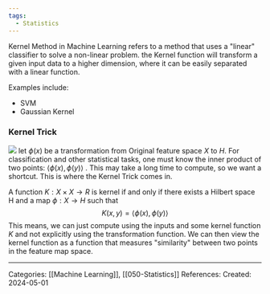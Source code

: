 ```yaml
---
tags:
  - Statistics
---
```

Kernel Method in Machine Learning refers to a method that uses a "linear" classifier to solve a non-linear problem. the Kernel function will transform a given input data to a higher dimension, where it can be easily separated with a linear function.

Examples include:
- SVM
- Gaussian Kernel

### Kernel Trick
[![](https://upload.wikimedia.org/wikipedia/commons/thumb/c/cc/Kernel_trick_idea.svg/500px-Kernel_trick_idea.svg.png)](https://en.wikipedia.org/wiki/File:Kernel_trick_idea.svg)
let $\phi(x)$ be a transformation from Original feature space $X$ to $H$. For classification and other statistical tasks, one must know the inner product of two points: $\langle \phi(x), \phi(y) \rangle$ . This may take a long time to compute, so we  want a shortcut. This is where the Kernel Trick comes in.

A function $K: X \times X \to R$ is kernel if and only if there exists a Hilbert space H and a map $\phi: X \to H$ such that
$$
K(x, y) = \langle \phi(x), \phi(y) \rangle
$$
This means, we can just compute using the inputs and some kernel function $K$ and not explicitly using the transformation function. We can then view the kernel function as a function that measures "similarity" between two points in the feature map space.

---
Categories: [[Machine Learning]], [[050-Statistics]]
References:
Created: 2024-05-01